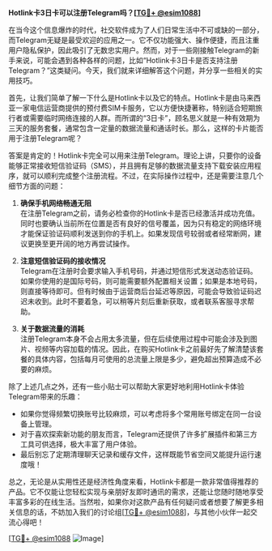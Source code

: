 **Hotlink卡3日卡可以注册Telegram吗？[[TG💪+ @esim1088](https://t.me/s/esim1088)]**

在当今这个信息爆炸的时代，社交软件成为了人们日常生活中不可或缺的一部分，而Telegram无疑是最受欢迎的应用之一。它不仅功能强大、操作便捷，而且注重用户隐私保护，因此吸引了无数忠实用户。然而，对于一些刚接触Telegram的新手来说，可能会遇到各种各样的问题，比如“Hotlink卡3日卡是否支持注册Telegram？”这类疑问。今天，我们就来详细解答这个问题，并分享一些相关的实用技巧。

首先，让我们简单了解一下什么是Hotlink卡以及它的特点。Hotlink卡是由马来西亚一家电信运营商提供的预付费SIM卡服务，它以方便快捷著称，特别适合短期旅行者或需要临时网络连接的人群。而所谓的“3日卡”，顾名思义就是一种有效期为三天的服务套餐，通常包含一定量的数据流量和通话时长。那么，这样的卡片能否用于注册Telegram呢？

答案是肯定的！Hotlink卡完全可以用来注册Telegram。理论上讲，只要你的设备能够正常接收短信验证码（SMS），并且拥有足够的数据流量支持下载安装应用程序，就可以顺利完成整个注册流程。不过，在实际操作过程中，还是需要注意几个细节方面的问题：

1. **确保手机网络畅通无阻**  
   在注册Telegram之前，请务必检查你的Hotlink卡是否已经激活并成功充值。同时也要确认当前所在位置是否有良好的信号覆盖，因为只有稳定的网络环境才能保证验证码顺利发送到你的手机上。如果发现信号较弱或者经常断网，建议更换至更开阔的地方再尝试操作。

2. **注意短信验证码的接收情况**  
   Telegram在注册时会要求输入手机号码，并通过短信形式发送动态验证码。如果你使用的是国际号码，则可能需要额外配置相关设置；如果是本地号码，则直接等待即可。但有时候由于运营商后台延迟等原因，可能会导致验证码迟迟未收到。此时不要着急，可以稍等片刻后重新获取，或者联系客服寻求帮助。

3. **关于数据流量的消耗**  
   注册Telegram本身不会占用太多流量，但在后续使用过程中可能会涉及到图片、视频等内容加载的情况。因此，在购买Hotlink卡之前最好先了解清楚该套餐的具体内容，包括每月可使用的总流量上限是多少，避免超出预算造成不必要的麻烦。

除了上述几点之外，还有一些小贴士可以帮助大家更好地利用Hotlink卡体验Telegram带来的乐趣：

- 如果你觉得频繁切换账号比较麻烦，可以考虑将多个常用账号绑定在同一台设备上管理。
- 对于喜欢探索新功能的朋友而言，Telegram还提供了许多扩展插件和第三方工具可供选择，极大丰富了用户体验。
- 最后别忘了定期清理聊天记录和缓存文件，这样既能节省空间又能提升运行速度哦！

总之，无论是从实用性还是经济性角度来看，Hotlink卡都是一款非常值得推荐的产品。它不仅能让您轻松实现与亲朋好友即时通讯的需求，还能让您随时随地享受丰富多彩的在线生活。当然啦，如果你对这款产品有任何疑问或者想要了解更多相关信息的话，不妨加入我们的讨论组[[TG💪+ @esim1088](https://t.me/s/esim1088)]，与其他小伙伴一起交流心得吧！

[[TG💪+ @esim1088](https://t.me/s/esim1088) ![Image](https://i.postimg.cc/4NQfJmqS/Snipaste-2025-05-13-00-14-12.png)]